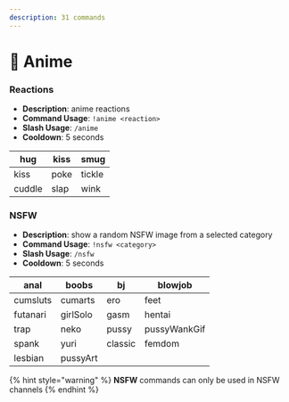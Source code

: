 ```yaml
---
description: 31 commands
---
```


# 🔞 Anime

### Reactions

* **Description**: anime reactions
* **Command Usage**: `!anime <reaction>`&#x20;
* **Slash Usage**: `/anime`
* **Cooldown**: 5 seconds

| hug    | kiss | smug   |
| ------ | ---- | ------ |
| kiss   | poke | tickle |
| cuddle | slap | wink   |

### NSFW

* **Description**: show a random NSFW image from a selected category
* **Command Usage**: `!nsfw <category>`
* **Slash Usage**: `/nsfw`
* **Cooldown**: 5 seconds

| anal     | boobs    | bj      | blowjob      |
| -------- | -------- | ------- | ------------ |
| cumsluts | cumarts  | ero     | feet         |
| futanari | girlSolo | gasm    | hentai       |
| trap     | neko     | pussy   | pussyWankGif |
| spank    | yuri     | classic | femdom       |
| lesbian  | pussyArt |         |              |

{% hint style="warning" %}
**NSFW** commands can only be used in NSFW channels
{% endhint %}
